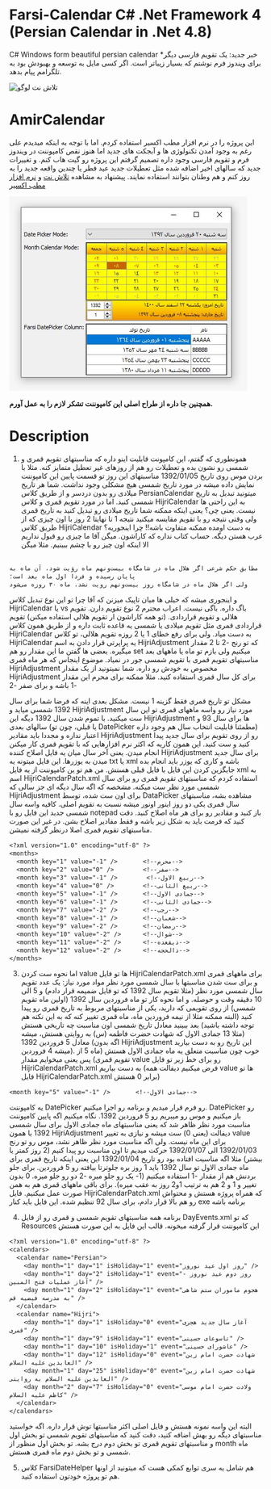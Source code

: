 # Farsi-Calendar C# .Net Framework 4 (Persian Calendar in .Net 4.8)
C# Windows form beautiful persian calendar
*خبر جدید: یک تقویم فارسی دیگر برای ویندوز فرم نوشتم که بسیار زیباتر است. اگر کسی مایل به توسعه و بهبودش بود به تلگرامم پیام بدهد.

![تلاش نت لوگو](https://talashnet.com/img/talash-logo-190-54.png)

# AmirCalendar
این پروژه را در نرم افزار مطب اکسیر استفاده کردم. اما با توجه به اینکه میدیدم علی رغم به وجود آمدن تکنولوژی ها و آبجکت های جدید اما هنوز نقص کامپوننت در ویندوز فرم و تقویم فارسی وجود داره
تصمیم گرفتم این پروژه رو گیت هاب کنم. و تغییرات جدید که سالهای اخیر اضافه شده مثل تعطیلات جدید عید فطر یا چندین واقعه جدید را به روز کنم و هم وطنان بتوانند استفاده نمایند.
پیشنهاد به مشاهده [تلاش نت](https://talashnet.com/) و [نرم افزار مطب اکسیر](https://exirmatab.com)

![اسکرین شات تقویم فارسی سی شارپ](Screenshot1.JPG)

**همچنین جا داره از طراح اصلی این کامپوننت تشکر لازم را به عمل آورم.**


# Description
1. همونطوری که گفتم، این کامپونت قابلیت اینو داره که مناسبتهای تقویم قمری و شمسی رو نشون بده و تعطیلات رو هم از روزهای غیر تعطیل متمایز کنه. مثلا با بردن موس روی تاریخ 1392/01/05 مناسبتهای این روز تو قسمت پایین این کامپوننت نمایش داده میشه
 در مورد تاریخ شمسی هیچ مشکلی وجود نداشت. شما هر تاریخ میلادی رو بدون دردسر و از طریق کلاس PersianCalendar میتونید تبدیل به تاریخ شمسی کنید.
اما در مورد تقویم قمری و کلاس HijriCalendar به این راحتی ها نیست. یعنی چی؟
یعنی اینکه ممکنه شما تاریخ میلادی رو تبدیل کنید به تاریخ قمری ولی وقتی نتیجه رو با تقویم مقایسه میکنید نتیجه 1 تا نهایتا 2 روز با اون چیزی که از طریق کلاس HijriCalendar به دست اومده ممکنه متفاوت باشه!! چرا اینجوریه؟
عرب هستن دیگه. حساب کتاب نداره که کاراشون. میگن آقا ما چیزی رو قبول نداریم الا اینکه اون چیز رو با چشم ببینیم. مثلا میگن 
```

مطابق حکم شرعی اگر هلال ماه در شامگاه بیست‌ونهم ماه رؤیت شود، آن ماه به پایان رسیده و فردا اول ماه بعد است؛
ولی اگر هلال ماه در شامگاه روز بیست‌ونهم رویت نشد، ماه ۳۰ روزه می‌شود

```

و اینجوری میشه که خیلی ها میان تاپیک میزنن که آقا چرا تو این نوع تبدیل کلاس HijriCalendar یا vs باگ داره.
باگی نیست. اعراب محترم 2 نوع تقویم دارن. تقویم هلالی و تقویم قراردادی. (تو همه کاراشون ار تقویم هلالی استفاده میکنن) تقویم قراردادی قمری مثل تقویم میلادی یا شمسی یه قاعده ثابت داره و از طریق همون کلاس HijriCalendar به دست میاد. ولی برای رفع خطای 1 یا 2 روزه تقویم هلالی، تو کلاس HijriCalendar یه پراپرتی
قرار دادن به اسم HijriAdjustment که تو رنج -2 تا 2 مقدار میگیره.
بعضی ها گفتن ما این مقدار رو هم set میکنیم ولی بازم تو ماه یا ماههای بعد مناسبتهای تقویم قمری با تقویم شمسی جور در نمیاد. موضوع اینجاس که هر ماه قمری HijriAdjustment مخصوص به خودش رو داره. شما نمیتونید از یک مقدار HijriAdjustment برای کل سال قمری استفاده کنید. مثلا ممکنه برای محرم این مقدار -1 باشه و برای صفر -2


 مشکل تو تاریخ قمری فقط گزینه 1 نیست. مشکل بعدی اینه که فرضا شما برای سال 1392 شمسی میاید و HijriAdjustment مورد نیاز رو واسه ماههای قمری تو این سال ست میکنید. با تموم شدن سال 1392 دیگه این HijriAdjustment ها برای سال 93 و سالهای بعدی (یا قبلی، چون تو DatePicker مطمئنا قابلیت انتخاب سال هم وجود داره) اعتبار نداره و مجددا باید مقادیر HijriAdjustment رو از روی تقویم برای سال جدید پیدا کنید و ست کنید. این همون کاریه که اکثر نرم افزارهایی که با تقویم قمری کار میکنن انجام میدن. یعنی آخر سال میان یه فایل اصلاح کننده HijriAdjustment برای سال جدید میدن به یوزرها. این فایل میتونه یه txt یا xml باشه و کاری که یوزر باید انجام بده جایگزین کردن این فایل با فایل قبلی هستش. من هم تو ین کامپوننت از یه فایل xml به اسم
HijriCalendarPatch.xml استفاده کردم که مناسبتهای تقویم قمری رو برای سال شمسی مورد نظر ست میکنه. مشخصه که اگه سال دیگه ای جز سالی که HijriAdjustment برای اون ست شده، توسط DataPicker مشاهده بشه، مناسبتهای سال قمری یکی دو روز اینور اونور میشه نسبت به تقویم اصلی.
کافیه واسه سال شمسی جدید این فایل رو با notepad باز کنید و مقادیر رو برای هر ماه اصلاح کنید. دقت کنید که فرمت باید به شکل زیر باشه و فقط مقادیر اصلاح بشن. در غیر این صورت مناسبتهای تقویم قمری اصلا درنظر گرفته نمیشن.

```
<?xml version="1.0" encoding="utf-8" ?>
<months>
  <month key="1" value="-1" />       <!--محرم-->
  <month key="2" value="0" />        <!--صفر-->
  <month key="3" value="-1" />        <!--ربیع الاول-->
  <month key="4" value="0" />        <!--ربیع الثانی-->
  <month key="5" value="-1" />       <!--جمادی الاول-->
  <month key="6" value="-1" />       <!--جمادی الثانی-->
  <month key="7" value="-2" />       <!--رجب-->
  <month key="8" value="-1" />       <!--شعبان-->
  <month key="9" value="-2" />       <!--رمضان-->
  <month key="10" value="-2" />      <!--شوال-->
  <month key="11" value="-2" />      <!--ذیقعده-->
  <month key="12" value="-2" />      <!--ذالحجه-->
</months>
```

3. اما نحوه ست کردن value ها تو فایل HijriCalendarPatch.xml برای ماههای قمری و برای ست شدن مناسبتها با سال شمسی مورد نظر
مواد مورد نیاز: یک عدد تقویم سال شمسی مورد نظر (مثلا تقویم سال 1392 که تو فایل ضمیمه قرار دادم)
و 5 الی 10 دقیقه وقت و حوصله. و اما نحوه کار
تو ماه فروردین سال 1392 (اولین ماه تقویم شمسی) از روی تقویمی که دارید، یکی از مناسبتهای مربوط به تاریخ قمری رو پیدا کنید (البته ممکنه مثلا از نیمه فروردین ماه، ماه قمری تغییر کنه که به این نکته هم توجه داشته باشید) بعد ببینید معادل تاریخ شمسی اون مناسبت چه تاریخی هستش (مثلا 13 جمادی الاول که شهادت حضرت فاطمه (س) به روایتی هستش، میشه معادل 5 فروردین 1392 (اگه بدون HijriAdjustment این تاریخ رو به دست بیارید میشه 4 فروردین). خوب چون مناسبت متعلق یه ماه جمادی الاول هستش (ماه 5 از تقویم قمری) پس یعنی میخوایم مقدار value رو برای خط زیر تو فایل HijriCalendarPatch.xml به دست بیاریم (فرض میکنیم دیفالت همه value ها تو فایل HijriCalendarPatch.xml برابر 0 هستش)

```
<month key="5" value="-1" />       <!--جمادی الاول-->
```
یه کامپوننت DatePicker رو فرم قرار میدیم و برنامه رو اجرا میکنیم. DatePicker رو باز میکنیم و موس رو میبریم رو 5 فروردین 1392. نگاه میکنیم اگه پایین کامپوننت مناسبت مورد نظر ظاهر شد که یعنی مناسبتهای ماه جمادی الاول برای سال شمسی 1392 با همون HijriAdjustment دیفالت (یعنی 0) ست میشه و نیازی به تغییر value برای این ماه نیست. ولی اگه مناسبت مورد نظر ظاهر نشد، موس رو تو رنج 1392/01/03 الی 1392/01/07 حرکت میدیم تا اون مناسبت رو پیدا کنیم (2 روز کمتر یا بیشتر) مثلا اگه مناسبت افتاده بود رو تاریخ 1392/01/04 این یعنی اینکه تاریخ قمری برای ماه جمادی الاول تو سال 1392 باید 1 روز بره جلوترتا بیافته رو 5 فروردین. برای جلو بردنش هم از مقدار -1 استفاده میکنیم (1- یک رو جلو میره -2 دو رو جلو میره. 0 بدون تغییر و 1 و 2 هم به ترتیب 1و2 روز به عقب میره).
برای باقی ماههای قمری هم به همن صورت عمل میکنیم.
فایل HijriCalendarPatch.xml که همراه پروژه هستش و محتواش رو هم بالا قرار دادم، برای سال 92 تنظیم شده.
این فایل باید کنار exe برنامه باشه

4. برنامه همه مناسبتهای تقویم شمسی و قمری رو از فایل DayEvents.xml که تو Resources این کامپوننت قرار گرفته میخونه. قالب این فایل به این صورت هستش

```
<?xml version="1.0" encoding="utf-8" ?>
<calendars>
  <calendar name="Persian">
    <day month="1" day="1" isHoliday="1" event="روز اول عید نوروز" />
    <day month="1" day="2" isHoliday="1" event="روز دوم عید نوروز - آغاز عملیات فتح المبین" />
    <day month="1" day="2" isHoliday="1" event="هجوم ماموران ستم شاهی به مدرسه فیضیه قم" />
  </calendar>
  <calendar name="Hijri">
    <day month="1" day="1" isHoliday="0" event="آغاز سال جدید هجری قمری" />
    <day month="1" day="9" isHoliday="1" event="تاسوعای حسینی" />
    <day month="1" day="10" isHoliday="1" event="عاشورای حسینی" />
    <day month="1" day="12" isHoliday="0" event="شهادت حضرت امام زین العابدین علیه السلام" />
    <day month="1" day="25" isHoliday="0" event="شهادت حضرت امام زین العابدین علیه السلام به روایتی" />
    <day month="2" day="7" isHoliday="0" event="ولادت حضرت امام موسی کاظم علیه السلام" />
  </calendar>
</calendars>
```
البته این واسه نمونه هستش و فایل اصلی اکثر مناسبتها توش قرار داره. اگه خواستید مناسبتهای دیگه رو بهش اضافه کنید، دقت کنید که مناسبتهای تقویم شمسی تو بخش اول و مناسبتهای تقویم قمری تو بخش دوم درج بشه. تو بخش اول منظور از month ماه شمسی و تو بخش دوم ماه قمری هستش.

5. کلاس FarsiDateHelper هم شامل یه سری توابع کمکی هست که میتونید از اونها هم تو پروژه خودتون استفاده کنید.
